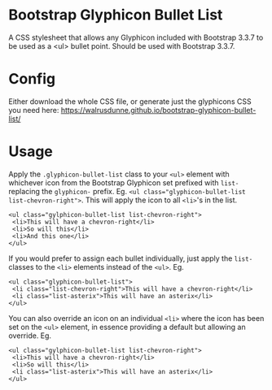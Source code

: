 # Bootstrap Glyphicon Bullet List
A CSS stylesheet that allows any Glyphicon included with Bootstrap 3.3.7 to be used as a &lt;ul> bullet point. Should be used with Bootstrap 3.3.7.

# Config
Either download the whole CSS file, or generate just the glyphicons CSS you need here: https://walrusdunne.github.io/bootstrap-glyphicon-bullet-list/

# Usage
Apply the `.glyphicon-bullet-list` class to your `<ul>` element with whichever icon from the Bootstrap Glyphicon set prefixed with `list-` replacing the `glyphicon-` prefix. Eg. `<ul class="glyphicon-bullet-list list-chevron-right">`. This will apply the icon to all `<li>`'s in the list.
```
<ul class="gylphicon-bullet-list list-chevron-right">
 <li>This will have a chevron-right</li>
 <li>So will this</li>
 <li>And this one</li>
</ul>
```

If you would prefer to assign each bullet individually, just apply the `list-` classes to the `<li>` elements instead of the `<ul>`. Eg.
```
<ul class="glyphicon-bullet-list">
 <li class="list-chevron-right">This will have a chevron-right</li>
 <li class="list-asterix">This will have an asterix</li>
</ul>
```

You can also override an icon on an individual `<li>` where the icon has been set on the `<ul>` element, in essence providing a default but allowing an override. Eg.
```
<ul class="gylphicon-bullet-list list-chevron-right">
 <li>This will have a chevron-right</li>
 <li>So will this</li>
 <li class="list-asterix">This will have an asterix</li>
</ul>
```
